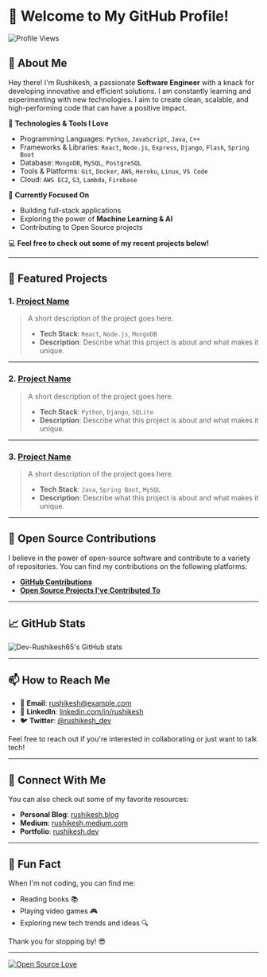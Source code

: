 # 👋 Welcome to My GitHub Profile!  

![Profile Views](https://komarev.com/ghpvc/?username=Dev-Rushikesh65&color=blue)  

## 🚀 About Me  
Hey there! I'm Rushikesh, a passionate **Software Engineer** with a knack for developing innovative and efficient solutions. I am constantly learning and experimenting with new technologies. I aim to create clean, scalable, and high-performing code that can have a positive impact.

🔧 **Technologies & Tools I Love**  
- Programming Languages: `Python`, `JavaScript`, `Java`, `C++`  
- Frameworks & Libraries: `React`, `Node.js`, `Express`, `Django`, `Flask`, `Spring Boot`  
- Database: `MongoDB`, `MySQL`, `PostgreSQL`  
- Tools & Platforms: `Git`, `Docker`, `AWS`, `Heroku`, `Linux`, `VS Code`  
- Cloud: `AWS EC2`, `S3`, `Lambda`, `Firebase`

🎯 **Currently Focused On**  
- Building full-stack applications  
- Exploring the power of **Machine Learning & AI**  
- Contributing to Open Source projects

💻 **Feel free to check out some of my recent projects below!**

---

## 📂 Featured Projects  

### 1. **[Project Name](LinkToRepo)**
> A short description of the project goes here.  
> - **Tech Stack**: `React`, `Node.js`, `MongoDB`
> - **Description**: Describe what this project is about and what makes it unique.

---

### 2. **[Project Name](LinkToRepo)**
> A short description of the project goes here.  
> - **Tech Stack**: `Python`, `Django`, `SQLite`
> - **Description**: Describe what this project is about and what makes it unique.

---

### 3. **[Project Name](LinkToRepo)**
> A short description of the project goes here.  
> - **Tech Stack**: `Java`, `Spring Boot`, `MySQL`
> - **Description**: Describe what this project is about and what makes it unique.

---

## 🌟 Open Source Contributions  
I believe in the power of open-source software and contribute to a variety of repositories. You can find my contributions on the following platforms:

- **[GitHub Contributions](https://github.com/Dev-Rushikesh65?tab=repositories)**  
- **[Open Source Projects I've Contributed To](LinkToProject)**  

---

## 📈 GitHub Stats  
![Dev-Rushikesh65's GitHub stats](https://github-readme-stats.vercel.app/api?username=Dev-Rushikesh65&show_icons=true&theme=radical)

---

## 📫 How to Reach Me  
- 📧 **Email**: [rushikesh@example.com](mailto:rushikesh@example.com)
- 💼 **LinkedIn**: [linkedin.com/in/rushikesh](https://www.linkedin.com/in/rushikesh)
- 🐦 **Twitter**: [@rushikesh_dev](https://twitter.com/rushikesh_dev)

Feel free to reach out if you're interested in collaborating or just want to talk tech!  

---

## 🔗 Connect With Me  
You can also check out some of my favorite resources:  
- **Personal Blog**: [rushikesh.blog](https://rushikesh.blog)  
- **Medium**: [rushikesh.medium.com](https://rushikesh.medium.com)  
- **Portfolio**: [rushikesh.dev](https://rushikesh.dev)

---

## 📝 Fun Fact  
When I'm not coding, you can find me:  
- Reading books 📚  
- Playing video games 🎮  
- Exploring new tech trends and ideas 🔍

Thank you for stopping by! 😎

---

[![Open Source Love](https://badges.frapsoft.com/os/v1/open-source.svg?v=103)](https://github.com/Dev-Rushikesh65)
